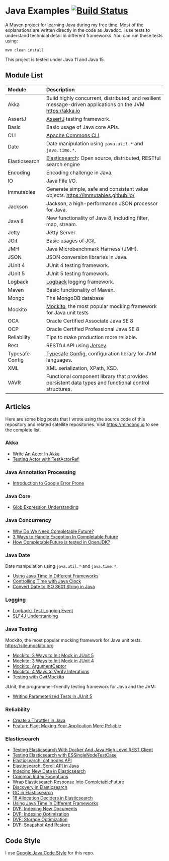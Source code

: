# Java Examples [![Build Status][actions-img]][actions]

A Maven project for learning Java during my free time. Most of the explanations are
written directly in the code as Javadoc. I use tests to understand technical detail
in different frameworks. You can run these tests using:

    mvn clean install

This project is tested under Java 11 and Java 15.

## Module List

Module | Description
:--- | :---
Akka | Build highly concurrent, distributed, and resilient message-driven applications on the JVM <https://akka.io>
AssertJ | [AssertJ][assertj] testing framework.
Basic | Basic usage of Java core APIs.
CLI | [Apache Commons CLI][commons-cli].
Date | Date manipulation using `java.util.*` and `java.time.*`.
Elasticsearch | [Elasticsearch](https://github.com/elastic/elasticsearch): Open source, distributed, RESTful search engine
Encoding | Encoding challenge in Java.
IO | Java File I/O.
Immutables | Generate simple, safe and consistent value objects. <https://immutables.github.io/>
Jackson | Jackson, a high-performance JSON processor for Java.
Java 8 | New functionality of Java 8, including filter, map, stream.
Jetty | Jetty Server.
JGit | Basic usages of [JGit][jgit].
JMH | Java Microbenchmark Harness (JMH).
JSON | JSON conversion libraries in Java.
JUnit 4 | JUnit 4 testing framework.
JUnit 5 | JUnit 5 testing framework.
Logback | [Logback](http://logback.qos.ch/) logging framework.
Maven | Basic functionality of Maven.
Mongo | The MongoDB database
Mockito | [Mockito](https://site.mockito.org/), the most popular mocking framework for Java unit tests
OCA | Oracle Certified Associate Java SE 8
OCP | Oracle Certified Professional Java SE 8
Reliability | Tips to make production more reliable.
Rest | RESTful API using [Jersey][jersey].
Typesafe Config | [Typesafe Config](https://github.com/lightbend/config), configuration library for JVM languages.
XML | XML serialization, XPath, XSD.
VAVR | Functional component library that provides persistent data types and functional control structures.

## Articles

Here are some blog posts that I wrote using the source code of this repository and related satellite repositories. Visit <https://mincong.io>
to see the complete list.

### Akka

- [Write An Actor In Akka](https://mincong.io/2020/06/20/akka-actor/)
- [Testing Actor with TestActorRef](https://mincong.io/2020/01/08/akka-testing-actor-with-testactorref/)

### Java Annotation Processing

- [Introduction to Google Error Prone](https://mincong.io/2020/11/08/google-error-prone/)

### Java Core

- [Glob Expression Understanding](https://mincong.io/2019/04/16/glob-expression-understanding/)

### Java Concurrency

- [Why Do We Need Completable Future?](https://mincong.io/2020/06/26/completable-future/)
- [3 Ways to Handle Exception In Completable Future](https://mincong.io/2020/05/30/exception-handling-in-completable-future/)
- [How CompletableFuture is tested in OpenJDK?](https://mincong.io/2020/05/10/completablefuture-test/)

### Java Date

Date manipulation using `java.util.*` and `java.time.*`.

- [Using Java Time In Different Frameworks](https://mincong.io/2020/10/25/java-time/)
- [Controlling Time with Java Clock](https://mincong.io/2020/05/24/java-clock/)
- [Convert Date to ISO 8601 String in Java](https://mincong.io/2017/02/16/convert-date-to-string-in-java/)

### Logging

- [Logback: Test Logging Event](https://mincong.io/2020/02/02/logback-test-logging-event/)
- [SLF4J Understanding](https://mincong.io/2019/03/12/slf4j/)

### Java Testing

Mockito, the most popular mocking framework for
Java unit tests. https://site.mockito.org

- [Mockito: 3 Ways to Init Mock in JUnit 5](https://mincong.io/2020/04/19/mockito-junit5)
- [Mockito: 3 Ways to Init Mock in JUnit 4](https://mincong.io/2019/09/13/init-mock)
- [Mockito: ArgumentCaptor](https://mincong.io/2019/12/15/mockito-argument-captor)
- [Mockito: 4 Ways to Verify Interations](https://mincong.io/2019/09/22/mockito-verify)
- [Testing with GwtMockito](https://mincong.io/2019/08/26/testing-with-gwtmockito)

JUnit, the programmer-friendly testing framework for Java and the JVM:

- [Writing Parameterized Tests in JUnit 5](https://mincong.io/2021/01/31/juni5-parameterized-tests/)

### Reliability

- [Create a Throttler in Java](https://mincong.io/2020/11/07/throttler/)
- [Feature Flag: Making Your Application More Reliable](https://mincong.io/2020/11/11/feature-flag/)

### Elasticsearch

- [Testing Elasticsearch With Docker And Java High Level REST Client](https://mincong.io/2020/04/05/testing-elasticsearch-with-docker-and-java-client/)
- [Testing Elasticsearch with ESSingleNodeTestCase](https://mincong.io/2019/11/24/essinglenodetestcase/)
- [Elasticsearch: cat nodes API](https://mincong.io/2020/03/07/elasticsearch-cat-nodes-api/)
- [Elasticsearch: Scroll API in Java](https://mincong.io/2020/01/19/elasticsearch-scroll-api/)
- [Indexing New Data in Elasticsearch](https://mincong.io/2019/12/02/indexing-new-data-in-elasticsearch/)
- [Common Index Exceptions](https://mincong.io/2020/09/13/es-index-exceptions/)
- [Wrap Elasticsearch Response Into CompletableFuture](https://mincong.io/2020/07/26/es-client-completablefuture/)
- [Discovery in Elasticsearch](https://mincong.io/2020/08/22/discovery-in-elasticsearch/)
- [GC in Elasticsearch](https://mincong.io/2020/08/30/gc-in-elasticsearch/)
- [18 Allocation Deciders in Elasticsearch](https://mincong.io/2020/09/27/shard-allocation/)
- [Using Java Time in Different Frameworks](https://mincong.io/2020/10/25/java-time/)
- [DVF: Indexing New Documents](https://mincong.io/2020/12/16/dvf-indexing/)
- [DVF: Indexing Optimization](https://mincong.io/2020/12/17/dvf-indexing-optimization/)
- [DVF: Storage Optimization](https://mincong.io/2020/12/25/dvf-storage-optimization/)
- [DVF: Snapshot And Restore](https://mincong.io/2021/01/10/dvf-snapshot-and-restore/)

## Code Style

I use [Google Java Code Style][style-java] for this repo.

[assertj]: http://joel-costigliola.github.io/assertj/
[bm]: http://byteman.jboss.org
[commons-cli]: https://commons.apache.org/proper/commons-cli/
[jersey]: https://jersey.github.io
[jgit]: https://github.com/eclipse/jgit
[style-java]: https://google.github.io/styleguide/javaguide.html
[actions]: https://github.com/mincong-h/java-examples/actions
[actions-img]: https://github.com/mincong-h/java-examples/workflows/Actions/badge.svg
